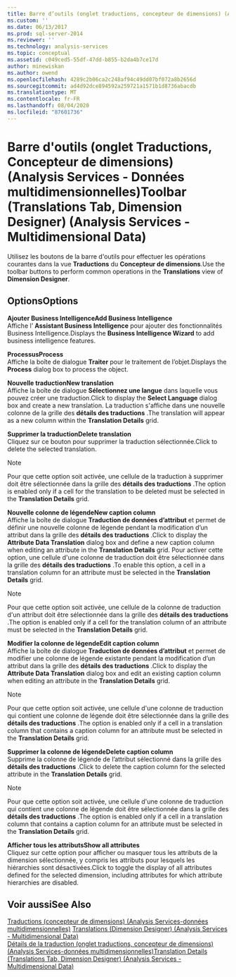 ```yaml
---
title: Barre d’outils (onglet traductions, concepteur de dimensions) (Analysis Services-données multidimensionnelles) | Microsoft Docs
ms.custom: ''
ms.date: 06/13/2017
ms.prod: sql-server-2014
ms.reviewer: ''
ms.technology: analysis-services
ms.topic: conceptual
ms.assetid: c049ced5-55df-47dd-b855-b2da4b7ce17d
author: minewiskan
ms.author: owend
ms.openlocfilehash: 4289c2b06ca2c248af94c49dd07bf072a8b2656d
ms.sourcegitcommit: ad4d92dce894592a259721a1571b1d8736abacdb
ms.translationtype: MT
ms.contentlocale: fr-FR
ms.lasthandoff: 08/04/2020
ms.locfileid: "87601736"
---
```

# <a name="toolbar-translations-tab-dimension-designer-analysis-services---multidimensional-data"></a><span data-ttu-id="27073-102">Barre d'outils (onglet Traductions, Concepteur de dimensions) (Analysis Services - Données multidimensionnelles)</span><span class="sxs-lookup"><span data-stu-id="27073-102">Toolbar (Translations Tab, Dimension Designer) (Analysis Services - Multidimensional Data)</span></span>
  <span data-ttu-id="27073-103">Utilisez les boutons de la barre d'outils pour effectuer les opérations courantes dans la vue **Traductions** du **Concepteur de dimensions**.</span><span class="sxs-lookup"><span data-stu-id="27073-103">Use the toolbar buttons to perform common operations in the **Translations** view of **Dimension Designer**.</span></span>  
  
## <a name="options"></a><span data-ttu-id="27073-104">Options</span><span class="sxs-lookup"><span data-stu-id="27073-104">Options</span></span>  
 <span data-ttu-id="27073-105">**Ajouter Business Intelligence**</span><span class="sxs-lookup"><span data-stu-id="27073-105">**Add Business Intelligence**</span></span>  
 <span data-ttu-id="27073-106">Affiche l’ **Assistant Business Intelligence** pour ajouter des fonctionnalités Business Intelligence.</span><span class="sxs-lookup"><span data-stu-id="27073-106">Displays the **Business Intelligence Wizard** to add business intelligence features.</span></span>  
  
 <span data-ttu-id="27073-107">**Processus**</span><span class="sxs-lookup"><span data-stu-id="27073-107">**Process**</span></span>  
 <span data-ttu-id="27073-108">Affiche la boîte de dialogue **Traiter** pour le traitement de l’objet.</span><span class="sxs-lookup"><span data-stu-id="27073-108">Displays the **Process** dialog box to process the object.</span></span>  
  
 <span data-ttu-id="27073-109">**Nouvelle traduction**</span><span class="sxs-lookup"><span data-stu-id="27073-109">**New translation**</span></span>  
 <span data-ttu-id="27073-110">Affiche la boîte de dialogue **Sélectionnez une langue** dans laquelle vous pouvez créer une traduction.</span><span class="sxs-lookup"><span data-stu-id="27073-110">Click to display the **Select Language** dialog box and create a new translation.</span></span> <span data-ttu-id="27073-111">La traduction s'affiche dans une nouvelle colonne de la grille des **détails des traductions** .</span><span class="sxs-lookup"><span data-stu-id="27073-111">The translation will appear as a new column within the **Translation Details** grid.</span></span>  
  
 <span data-ttu-id="27073-112">**Supprimer la traduction**</span><span class="sxs-lookup"><span data-stu-id="27073-112">**Delete translation**</span></span>  
 <span data-ttu-id="27073-113">Cliquez sur ce bouton pour supprimer la traduction sélectionnée.</span><span class="sxs-lookup"><span data-stu-id="27073-113">Click to delete the selected translation.</span></span>  
  
> [!NOTE]  
>  <span data-ttu-id="27073-114"> Pour que cette option soit activée, une cellule de la traduction à supprimer doit être sélectionnée dans la grille des **détails des traductions** .</span><span class="sxs-lookup"><span data-stu-id="27073-114">The option is enabled only if a cell for the translation to be deleted must be selected in the **Translation Details** grid.</span></span>  
  
 <span data-ttu-id="27073-115">**Nouvelle colonne de légende**</span><span class="sxs-lookup"><span data-stu-id="27073-115">**New caption column**</span></span>  
 <span data-ttu-id="27073-116">Affiche la boîte de dialogue **Traduction de données d’attribut** et permet de définir une nouvelle colonne de légende pendant la modification d’un attribut dans la grille des **détails des traductions** .</span><span class="sxs-lookup"><span data-stu-id="27073-116">Click to display the **Attribute Data Translation** dialog box and define a new caption column when editing an attribute in the **Translation Details** grid.</span></span> <span data-ttu-id="27073-117">Pour activer cette option, une cellule d'une colonne de traduction doit être sélectionnée dans la grille des **détails des traductions** .</span><span class="sxs-lookup"><span data-stu-id="27073-117">To enable this option, a cell in a translation column for an attribute must be selected in the **Translation Details** grid.</span></span>  
  
> [!NOTE]  
>  <span data-ttu-id="27073-118"> Pour que cette option soit activée, une cellule de la colonne de traduction d'un attribut doit être sélectionnée dans la grille des **détails des traductions** .</span><span class="sxs-lookup"><span data-stu-id="27073-118">The option is enabled only if a cell for the translation column of an attribute must be selected in the **Translation Details** grid.</span></span>  
  
 <span data-ttu-id="27073-119">**Modifier la colonne de légende**</span><span class="sxs-lookup"><span data-stu-id="27073-119">**Edit caption column**</span></span>  
 <span data-ttu-id="27073-120">Affiche la boîte de dialogue **Traduction de données d’attribut** et permet de modifier une colonne de légende existante pendant la modification d’un attribut dans la grille des **détails des traductions** .</span><span class="sxs-lookup"><span data-stu-id="27073-120">Click to display the **Attribute Data Translation** dialog box and edit an existing caption column when editing an attribute in the **Translation Details** grid.</span></span>  
  
> [!NOTE]  
>  <span data-ttu-id="27073-121"> Pour que cette option soit activée, une cellule d'une colonne de traduction qui contient une colonne de légende doit être sélectionnée dans la grille des **détails des traductions** .</span><span class="sxs-lookup"><span data-stu-id="27073-121">The option is enabled only if a cell in a translation column that contains a caption column for an attribute must be selected in the **Translation Details** grid.</span></span>  
  
 <span data-ttu-id="27073-122">**Supprimer la colonne de légende**</span><span class="sxs-lookup"><span data-stu-id="27073-122">**Delete caption column**</span></span>  
 <span data-ttu-id="27073-123">Supprime la colonne de légende de l’attribut sélectionné dans la grille des **détails des traductions** .</span><span class="sxs-lookup"><span data-stu-id="27073-123">Click to delete the caption column for the selected attribute in the **Translation Details** grid.</span></span>  
  
> [!NOTE]  
>  <span data-ttu-id="27073-124"> Pour que cette option soit activée, une cellule d'une colonne de traduction qui contient une colonne de légende doit être sélectionnée dans la grille des **détails des traductions** .</span><span class="sxs-lookup"><span data-stu-id="27073-124">The option is enabled only if a cell in a translation column that contains a caption column for an attribute must be selected in the **Translation Details** grid.</span></span>  
  
 <span data-ttu-id="27073-125">**Afficher tous les attributs**</span><span class="sxs-lookup"><span data-stu-id="27073-125">**Show all attributes**</span></span>  
 <span data-ttu-id="27073-126">Cliquez sur cette option pour afficher ou masquer tous les attributs de la dimension sélectionnée, y compris les attributs pour lesquels les hiérarchies sont désactivées.</span><span class="sxs-lookup"><span data-stu-id="27073-126">Click to toggle the display of all attributes defined for the selected dimension, including attributes for which attribute hierarchies are disabled.</span></span>  
  
## <a name="see-also"></a><span data-ttu-id="27073-127">Voir aussi</span><span class="sxs-lookup"><span data-stu-id="27073-127">See Also</span></span>  
 <span data-ttu-id="27073-128">[Traductions &#40;concepteur de dimensions&#41; &#40;Analysis Services-données multidimensionnelles&#41;](translations-dimension-designer-analysis-services-multidimensional-data.md) </span><span class="sxs-lookup"><span data-stu-id="27073-128">[Translations &#40;Dimension Designer&#41; &#40;Analysis Services - Multidimensional Data&#41;](translations-dimension-designer-analysis-services-multidimensional-data.md) </span></span>  
 [<span data-ttu-id="27073-129">Détails de la traduction &#40;onglet traductions, concepteur de dimensions&#41; &#40;Analysis Services-données multidimensionnelles&#41;</span><span class="sxs-lookup"><span data-stu-id="27073-129">Translation Details &#40;Translations Tab, Dimension Designer&#41; &#40;Analysis Services - Multidimensional Data&#41;</span></span>](translation-details-dimension-designer-analysis-services-multidimensional-data.md)  
  
  
